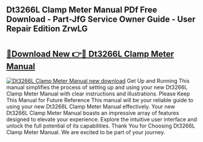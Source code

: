 ## Dt3266L Clamp Meter Manual PDf Free Download - Part-JfG Service Owner Guide - User Repair Edition ZrwLG

# <h2><a href="http://bc45535.oget.top/?id=Dt3266L+Clamp+Meter+Manual">🔗Download New 👉🔴 Dt3266L Clamp Meter Manual</a></h2>

[![Dt3266L Clamp Meter Manual new download](https://i.imgur.com/5g1atiW.png)](http://bc45535.oget.top/?id=Dt3266L+Clamp+Meter+Manual)
Get Up and Running This manual simplifies the process of setting up and using your new Dt3266L Clamp Meter Manual with clear instructions and illustrations. Please Keep This Manual for Future Reference This manual will be your reliable guide to using your new Dt3266L Clamp Meter Manual effectively. Your new Dt3266L Clamp Meter Manual boasts an impressive array of features designed to elevate your experience. Explore the intuitive user interface and unlock the full potential of its capabilities. Thank You for Choosing Dt3266L Clamp Meter Manual. We are excited to be part of your journey.
